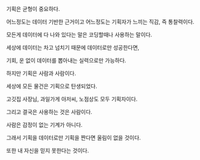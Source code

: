 기획은 균형이 중요하다.

어느정도는 데이터 기반한 근거이고 어느정도는 기획자가 느끼는 직감, 즉 통찰력이다.

모든게 데이터에 다 나와 있다는 말은 코딩할때나 사용하는 말이다.

세상에 데이터는 차고 넘치기 때문에 데이터로만 성공한다면,

기회, 운 없이 데이터를 뽑아내는 실력으로만 가능하다.

하지만 기획은 사람과 사람이다.

세상에 모든 물건은 기획으로 탄생되었다.

고깃집 사장님, 과일가게 아저씨, 노점상도 모두 기획자이다.

그리고 결국은 사용하는 것은 사람이다.

사람은 감정이 없는 기계가 아니다.

그래서 기획을 데이터로만 기획을 짠다면 울림이 없을 것이다.

또한 내 자신을 믿지 못한다는 것이다.
